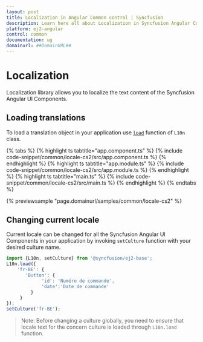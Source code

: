```yaml
---
layout: post
title: Localization in Angular Common control | Syncfusion
description: Learn here all about Localization in Syncfusion Angular Common control of Syncfusion Essential JS 2 and more.
platform: ej2-angular
control: common
documentation: ug
domainurl: ##DomainURL##
---
```


# Localization

Localization library allows you to localize the text content of the Syncfusion Angular UI Components.

## Loading translations

To load a translation object in your application use [`load`](https://ej2.syncfusion.com/documentation/api/base/l10n#load) function of `L10n` class.

{% tabs %}
{% highlight ts tabtitle="app.component.ts" %}
{% include code-snippet/common/locale-cs2/src/app.component.ts %}
{% endhighlight %}
{% highlight ts tabtitle="app.module.ts" %}
{% include code-snippet/common/locale-cs2/src/app.module.ts %}
{% endhighlight %}
{% highlight ts tabtitle="main.ts" %}
{% include code-snippet/common/locale-cs2/src/main.ts %}
{% endhighlight %}
{% endtabs %}
  
{% previewsample "page.domainurl/samples/common/locale-cs2" %}

## Changing current locale

Current locale can be changed for all the Syncfusion Angular UI Components in your application by invoking `setCulture` function with your desired culture name.

```typescript
import {L10n, setCulture} from '@syncfusion/ej2-base';
L10n.load({
    'fr-BE': {
       'Button': {
             'id': 'Numéro de commande',
             'date':'Date de commande'
         }
     }
});
setCulture('fr-BE');
```

>Note: Before changing a culture globally, you need to ensure that locale text for the concern culture is loaded through `L10n.load` function.
